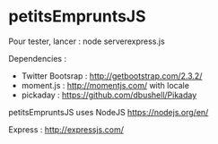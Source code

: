 # petitsEmpruntsJS

Pour tester, lancer :
node serverexpress.js

Dependencies :
* Twitter Bootsrap : http://getbootstrap.com/2.3.2/
* moment.js : http://momentjs.com/ with locale
* pickaday : https://github.com/dbushell/Pikaday

petitsEmpruntsJS uses NodeJS
https://nodejs.org/en/

Express :
http://expressjs.com/

